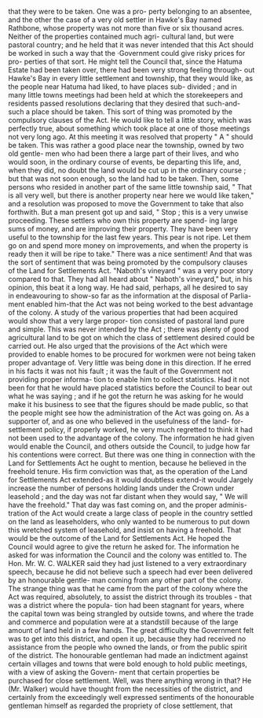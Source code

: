 that they were to be taken. One was a pro- perty belonging to an absentee, and the other the case of a very old settler in Hawke's Bay named Rathbone, whose property was not more than five or six thousand acres. Neither of the properties contained much agri- cultural land, but were pastoral country; and he held that it was never intended that this Act should be worked in such a way that the ·Government could give risky prices for pro- perties of that sort. He might tell the Council that, since the Hatuma Estate had been taken over, there had been very strong feeling through- out Hawke's Bay in every little settlement and township, that they would like, as the people near Hatuma had liked, to have places sub- divided ; and in many little towns meetings had been held at which the storekeepers and residents passed resolutions declaring that they desired that such-and-such a place should be taken. This sort of thing was promoted by the compulsory clauses of the Act. He would like to tell a little story, which was perfectly true, about something which took place at one of those meetings not very long ago. At this meeting it was resolved that property " A " should be taken. This was rather a good place near the township, owned by two old gentle- men who had been there a large part of their lives, and who would soon, in the ordinary course of events, be departing this life, and, when they did, no doubt the land would be cut up in the ordinary course ; but that was not soon enough, so the land had to be taken. Then, some persons who resided in another part of the same little township said, " That is all very well, but there is another property near here we would like taken," and a resolution was proposed to move the Government to take that also forthwith. But a man present got up and said, " Stop ; this is a very unwise proceeding. These settlers who own this property are spend- ing large sums of money, and are improving their property. They have been very useful to the township for the last few years. This pear is not ripe. Let them go on and spend more money on improvements, and when the property is ready then it will be ripe to take." There was a nice sentiment! And that was the sort of sentiment that was being promoted by the compulsory clauses of the Land for Settlements Act. "Naboth's vineyard " was a very poor story compared to that. They had all heard about " Naboth's vineyard," but, in his opinion, this beat it a long way. He had said, perhaps, all he desired to say in endeavouring to show-so far as the information at the disposal of Parlia- ment enabled him-that the Act was not being worked to the best advantage of the colony. A study of the various properties that had been acquired would show that a very large propor- tion consisted of pastoral land pure and simple. This was never intended by the Act ; there was plenty of good agricultural land to be got on which the class of settlement desired could be carried out. He also urged that the provisions of the Act which were provided to enable homes to be procured for workmen were not being taken proper advantage of. Very little was being done in this direction. If he erred in his facts it was not his fault ; it was the fault of the Government not providing proper informa- tion to enable him to collect statistics. Had it not been for that he would have placed statistics before the Council to bear out what he was saying ; and if he got the return he was asking for he would make it his business to see that the figures should be made public, so that the people might see how the administration of the Act was going on. As a supporter of, and as one who believed in the usefulness of the land- for-settlement policy, if properly worked, he very much regretted to think it had not been used to the advantage of the colony. The information he had given would enable the Council, and others outside the Council, to judge how far his contentions were correct. But there was one thing in connection with the Land for Settlements Act he ought to mention, because he believed in the freehold tenure. His firm conviction was that, as the operation of the Land for Settlements Act extended-as it would doubtless extend-it would Jargely increase the number of persons holding lands under the Crown under leasehold ; and the day was not far distant when they would say, " We will have the freehold." That day was fast coming on, and the proper adminis- tration of the Act would create a large class of people in the country settled on the land as leaseholders, who only wanted to be numerous to put down this wretched system of leasehold, and insist on having a freehold. That would be the outcome of the Land for Settlements Act. He hoped the Council would agree to give the return he asked for. The information he asked for was information the Council and the colony was entitled to. The Hon. Mr. W. C. WALKER said they had just listened to a very extraordinary speech, because he did not believe such a speech had ever been delivered by an honourable gentle- man coming from any other part of the colony. The strange thing was that he came from the part of the colony where the Act was required, absolutely, to assist the district through its troubles - that was a district where the popula- tion had been stagnant for years, where the capital town was being strangled by outside towns, and where the trade and commerce and population were at a standstill because of the large amount of land held in a few hands. The great difficulty the Government felt was to get into this district, and open it up, because they had received no assistance from the people who owned the lands, or from the public spirit of the district. The honourable gentleman had made an indictment against certain villages and towns that were bold enough to hold public meetings, with a view of asking the Govern- ment that certain properties be purchased for close settlement. Well, was there anything wrong in that? He (Mr. Walker) would have thought from the necessities of the district, and certainly from the exceedingly well expressed sentiments of the honourable gentleman himself as regarded the propriety of close settlement, that 